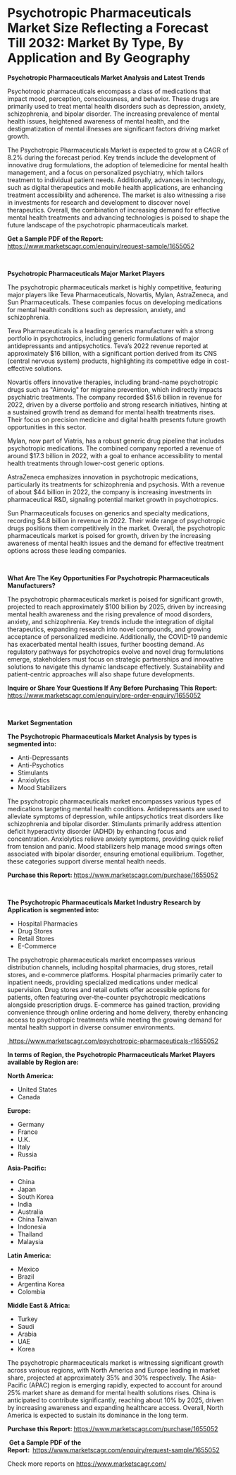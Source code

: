 <p><h1>Psychotropic Pharmaceuticals Market Size Reflecting a Forecast Till 2032: Market By Type, By Application and By Geography</h1></p><p><strong>Psychotropic Pharmaceuticals Market Analysis and Latest Trends</strong></p>
<p><p>Psychotropic pharmaceuticals encompass a class of medications that impact mood, perception, consciousness, and behavior. These drugs are primarily used to treat mental health disorders such as depression, anxiety, schizophrenia, and bipolar disorder. The increasing prevalence of mental health issues, heightened awareness of mental health, and the destigmatization of mental illnesses are significant factors driving market growth.</p><p>The Psychotropic Pharmaceuticals Market is expected to grow at a CAGR of 8.2% during the forecast period. Key trends include the development of innovative drug formulations, the adoption of telemedicine for mental health management, and a focus on personalized psychiatry, which tailors treatment to individual patient needs. Additionally, advances in technology, such as digital therapeutics and mobile health applications, are enhancing treatment accessibility and adherence. The market is also witnessing a rise in investments for research and development to discover novel therapeutics. Overall, the combination of increasing demand for effective mental health treatments and advancing technologies is poised to shape the future landscape of the psychotropic pharmaceuticals market.</p></p>
<p><strong>Get a Sample PDF of the Report:&nbsp;</strong> <a href="https://www.marketscagr.com/enquiry/request-sample/1655052?utm_campaign=3045&utm_medium=2&utm_source=Github&utm_content=ia&utm_term=07032025&utm_id=psychotropic-pharmaceuticals">https://www.marketscagr.com/enquiry/request-sample/1655052</a></p>
<p>&nbsp;</p>
<p><strong>Psychotropic Pharmaceuticals Major Market Players</strong></p>
<p><p>The psychotropic pharmaceuticals market is highly competitive, featuring major players like Teva Pharmaceuticals, Novartis, Mylan, AstraZeneca, and Sun Pharmaceuticals. These companies focus on developing medications for mental health conditions such as depression, anxiety, and schizophrenia.</p><p>Teva Pharmaceuticals is a leading generics manufacturer with a strong portfolio in psychotropics, including generic formulations of major antidepressants and antipsychotics. Teva’s 2022 revenue reported at approximately $16 billion, with a significant portion derived from its CNS (central nervous system) products, highlighting its competitive edge in cost-effective solutions.</p><p>Novartis offers innovative therapies, including brand-name psychotropic drugs such as "Aimovig" for migraine prevention, which indirectly impacts psychiatric treatments. The company recorded $51.6 billion in revenue for 2022, driven by a diverse portfolio and strong research initiatives, hinting at a sustained growth trend as demand for mental health treatments rises. Their focus on precision medicine and digital health presents future growth opportunities in this sector.</p><p>Mylan, now part of Viatris, has a robust generic drug pipeline that includes psychotropic medications. The combined company reported a revenue of around $17.3 billion in 2022, with a goal to enhance accessibility to mental health treatments through lower-cost generic options.</p><p>AstraZeneca emphasizes innovation in psychotropic medications, particularly its treatments for schizophrenia and psychosis. With a revenue of about $44 billion in 2022, the company is increasing investments in pharmaceutical R&D, signaling potential market growth in psychotropics.</p><p>Sun Pharmaceuticals focuses on generics and specialty medications, recording $4.8 billion in revenue in 2022. Their wide range of psychotropic drugs positions them competitively in the market. Overall, the psychotropic pharmaceuticals market is poised for growth, driven by the increasing awareness of mental health issues and the demand for effective treatment options across these leading companies.</p></p>
<p>&nbsp;</p>
<p><strong>What Are The Key Opportunities For Psychotropic Pharmaceuticals Manufacturers?</strong></p>
<p><p>The psychotropic pharmaceuticals market is poised for significant growth, projected to reach approximately $100 billion by 2025, driven by increasing mental health awareness and the rising prevalence of mood disorders, anxiety, and schizophrenia. Key trends include the integration of digital therapeutics, expanding research into novel compounds, and growing acceptance of personalized medicine. Additionally, the COVID-19 pandemic has exacerbated mental health issues, further boosting demand. As regulatory pathways for psychotropics evolve and novel drug formulations emerge, stakeholders must focus on strategic partnerships and innovative solutions to navigate this dynamic landscape effectively. Sustainability and patient-centric approaches will also shape future developments.</p></p>
<p><strong>Inquire or Share Your Questions If Any Before Purchasing This Report:</strong> <a href="https://www.marketscagr.com/enquiry/pre-order-enquiry/1655052?utm_campaign=3045&utm_medium=2&utm_source=Github&utm_content=ia&utm_term=07032025&utm_id=psychotropic-pharmaceuticals">https://www.marketscagr.com/enquiry/pre-order-enquiry/1655052</a></p>
<p>&nbsp;</p>
<p><strong>Market Segmentation</strong></p>
<p><strong>The Psychotropic Pharmaceuticals Market Analysis by types is segmented into:</strong></p>
<p><ul><li>Anti-Depressants</li><li>Anti-Psychotics</li><li>Stimulants</li><li>Anxiolytics</li><li>Mood Stabilizers</li></ul></p>
<p><p>The psychotropic pharmaceuticals market encompasses various types of medications targeting mental health conditions. Antidepressants are used to alleviate symptoms of depression, while antipsychotics treat disorders like schizophrenia and bipolar disorder. Stimulants primarily address attention deficit hyperactivity disorder (ADHD) by enhancing focus and concentration. Anxiolytics relieve anxiety symptoms, providing quick relief from tension and panic. Mood stabilizers help manage mood swings often associated with bipolar disorder, ensuring emotional equilibrium. Together, these categories support diverse mental health needs.</p></p>
<p><strong>Purchase this Report:&nbsp;</strong><a href="https://www.marketscagr.com/purchase/1655052?utm_campaign=3045&utm_medium=2&utm_source=Github&utm_content=ia&utm_term=07032025&utm_id=psychotropic-pharmaceuticals">https://www.marketscagr.com/purchase/1655052</a></p>
<p>&nbsp;</p>
<p><strong>The Psychotropic Pharmaceuticals Market Industry Research by Application is segmented into:</strong></p>
<p><ul><li>Hospital Pharmacies</li><li>Drug Stores</li><li>Retail Stores</li><li>E-Commerce</li></ul></p>
<p><p>The psychotropic pharmaceuticals market encompasses various distribution channels, including hospital pharmacies, drug stores, retail stores, and e-commerce platforms. Hospital pharmacies primarily cater to inpatient needs, providing specialized medications under medical supervision. Drug stores and retail outlets offer accessible options for patients, often featuring over-the-counter psychotropic medications alongside prescription drugs. E-commerce has gained traction, providing convenience through online ordering and home delivery, thereby enhancing access to psychotropic treatments while meeting the growing demand for mental health support in diverse consumer environments.</p></p>
<p><a href="https://www.marketscagr.com/psychotropic-pharmaceuticals-r1655052?utm_campaign=3045&utm_medium=2&utm_source=Github&utm_content=ia&utm_term=07032025&utm_id=psychotropic-pharmaceuticals">&nbsp;https://www.marketscagr.com/psychotropic-pharmaceuticals-r1655052</a></p>
<p><strong>In terms of Region, the Psychotropic Pharmaceuticals Market Players available by Region are:</strong></p>
<p>
    <p> <strong> North America: </strong>
        <ul>
            <li>United States</li>
            <li>Canada</li>
        </ul>
        </p> 
    <p> <strong> Europe: </strong>
        <ul>
            <li>Germany</li>
            <li>France</li>
            <li>U.K.</li>
            <li>Italy</li>
            <li>Russia</li>
        </ul>
        </p> 
    <p> <strong> Asia-Pacific: </strong>
        <ul>
            <li>China</li>
            <li>Japan</li>
            <li>South Korea</li>
            <li>India</li>
            <li>Australia</li>
            <li>China Taiwan</li>
            <li>Indonesia</li>
            <li>Thailand</li>
            <li>Malaysia</li>
        </ul>
        </p> 
    <p> <strong> Latin America: </strong>
        <ul>
            <li>Mexico</li>
            <li>Brazil</li>
            <li>Argentina Korea</li>
            <li>Colombia</li>
        </ul>
        </p> 
    <p> <strong> Middle East & Africa: </strong>
        <ul>
            <li>Turkey</li>
            <li>Saudi</li>
            <li>Arabia</li>
            <li>UAE</li>
            <li>Korea</li>
        </ul>
    </p>
    </p>
<p><p>The psychotropic pharmaceuticals market is witnessing significant growth across various regions, with North America and Europe leading in market share, projected at approximately 35% and 30% respectively. The Asia-Pacific (APAC) region is emerging rapidly, expected to account for around 25% market share as demand for mental health solutions rises. China is anticipated to contribute significantly, reaching about 10% by 2025, driven by increasing awareness and expanding healthcare access. Overall, North America is expected to sustain its dominance in the long term.</p></p>
<p><strong>Purchase this Report: </strong><a href="https://www.marketscagr.com/purchase/1655052?utm_campaign=3045&utm_medium=2&utm_source=Github&utm_content=ia&utm_term=07032025&utm_id=psychotropic-pharmaceuticals">https://www.marketscagr.com/purchase/1655052</a></p>
<p>&nbsp;<strong>Get a Sample PDF of the Report:&nbsp;&nbsp;</strong><a href="https://www.marketscagr.com/enquiry/request-sample/1655052?utm_campaign=3045&utm_medium=2&utm_source=Github&utm_content=ia&utm_term=07032025&utm_id=psychotropic-pharmaceuticals">https://www.marketscagr.com/enquiry/request-sample/1655052</a></p>
<p><strong></strong></p>
<p>Check more reports on <a href="https://www.marketscagr.com/?utm_campaign=3045&utm_medium=2&utm_source=Github&utm_content=ia&utm_term=07032025&utm_id=psychotropic-pharmaceuticals">https://www.marketscagr.com/</a></p>